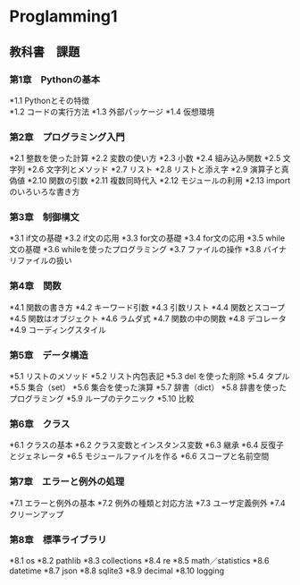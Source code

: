 # Proglamming1
## 教科書　課題
### 第1章　Pythonの基本
*1.1 Pythonとその特徴    
*1.2 コードの実行方法 
*1.3 外部パッケージ 
*1.4 仮想環境
### 第2章　プログラミング入門
*2.1 整数を使った計算
*2.2 変数の使い方
*2.3 小数
*2.4 組み込み関数
*2.5 文字列
*2.6 文字列とメソッド
*2.7 リスト
*2.8 リストと添え字
*2.9 演算子と真偽値
*2.10 関数の引数
*2.11 複数同時代入
*2.12 モジュールの利用
*2.13 importのいろいろな書き方
### 第3章　制御構文
*3.1 if文の基礎
*3.2 if文の応用
*3.3 for文の基礎
*3.4 for文の応用
*3.5 while文の基礎
*3.6 whileを使ったプログラミング
*3.7 ファイルの操作
*3.8 バイナリファイルの扱い
### 第4章　関数
*4.1 関数の書き方
*4.2 キーワード引数
*4.3 引数リスト
*4.4 関数とスコープ
*4.5 関数はオブジェクト
*4.6 ラムダ式
*4.7 関数の中の関数
*4.8 デコレータ
*4.9 コーディングスタイル
### 第5章　データ構造
*5.1 リストのメソッド
*5.2 リスト内包表記
*5.3 del を使った削除
*5.4 タプル
*5.5 集合（set）
*5.6 集合を使った演算
*5.7 辞書（dict）
*5.8 辞書を使ったプログラミング
*5.9 ループのテクニック
*5.10 比較
### 第6章　クラス
*6.1 クラスの基本
*6.2 クラス変数とインスタンス変数
*6.3 継承
*6.4 反復子とジェネレータ
*6.5 モジュールファイルを作る
*6.6 スコープと名前空間
### 第7章　エラーと例外の処理
*7.1 エラーと例外の基本
*7.2 例外の種類と対応方法
*7.3 ユーザ定義例外
*7.4 クリーンアップ
### 第8章　標準ライブラリ
*8.1 os
*8.2 pathlib
*8.3 collections
*8.4 re
*8.5 math／statistics
*8.6 datetime
*8.7 json
*8.8 sqlite3
*8.9 decimal
*8.10 logging


